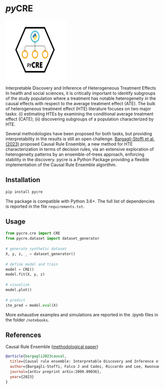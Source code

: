 # ***py*CRE**
<img src="docs/figures/pycre_logo.svg" alt="alt text" width="200" height="200"> 

Interpretable Discovery and Inference of Heterogeneous Treatment Effects
In health and social sciences, it is critically important to identify subgroups of the study population where a treatment has notable heterogeneity in the causal effects with respect to the average treatment effect (ATE). The bulk of heterogeneous treatment effect (HTE) literature focuses on two major tasks: (i) estimating HTEs by examining the conditional average treatment effect (CATE); (ii) discovering subgroups of a population characterized by HTE.

Several methodologies have been proposed for both tasks, but providing interpretability in the results is still an open challenge. [Bargagli-Stoffi et al. (2023)](https://arxiv.org/abs/2009.09036) proposed Causal Rule Ensemble, a new method for HTE characterization in terms of decision rules, via an extensive exploration of heterogeneity patterns by an ensemble-of-trees approach, enforcing stability in the discovery. pycre is a Python Package providing a flexible implementation of the Causal Rule Ensemble algorithm.

## Installation

```bash
pip install pycre
```
The package is compatible with Python 3.6+. The full list of dependencies is reported in the file `requirements.txt`.

## Usage

```python
from pycre.cre import CRE
from pycre.dataset import dataset_generator

# generate synthetic dataset
X, y, z, _ = dataset_generator()

# define model and train
model = CRE()
model.fit(X, y, z)

# visualize 
model.plot()

# predict
ite_pred = model.eval(X)
```

More exhaustive examples and simulations are reported in the .ipynb files in the folder `/notebooks`.

## References

Causal Rule Ensemble ([methodological paper](https://arxiv.org/abs/2009.09036))
```bibtex
@article{bargagli2023causal,
  title={Causal rule ensemble: Interpretable Discovery and Inference of Heterogeneous Treatment Effects},
  author={Bargagli-Stoffi, Falco J and Cadei, Riccardo and Lee, Kwonsang and Dominici, Francesca},
  journal={arXiv preprint arXiv:2009.09036},
  year={2023}
}
```
